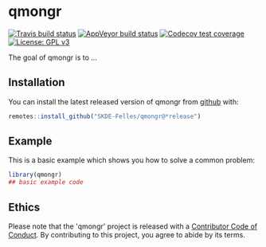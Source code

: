
# qmongr

<!-- badges: start -->
[![Travis build status](https://travis-ci.org/SKDE-Felles/qmongr.svg?branch=master)](https://travis-ci.org/SKDE-Felles/qmongr)
[![AppVeyor build status](https://ci.appveyor.com/api/projects/status/github/SKDE-Felles/qmongr?branch=master&svg=true)](https://ci.appveyor.com/project/SKDE-Felles/qmongr)
[![Codecov test coverage](https://codecov.io/gh/SKDE-Felles/qmongr/branch/master/graph/badge.svg)](https://codecov.io/gh/SKDE-Felles/qmongr?branch=master)
[![License: GPL v3](https://img.shields.io/badge/License-GPLv3-blue.svg)](https://www.gnu.org/licenses/gpl-3.0)
<!-- badges: end -->

The goal of qmongr is to ...

## Installation

You can install the latest released version of qmongr from [github](https://github.com) with:

``` r
remotes::install_github("SKDE-Felles/qmongr@*release")
```

## Example

This is a basic example which shows you how to solve a common problem:

``` r
library(qmongr)
## basic example code
```
## Ethics
Please note that the 'qmongr' project is released with a
  [Contributor Code of Conduct](CODE_OF_CONDUCT.md).
  By contributing to this project, you agree to abide by its terms.
